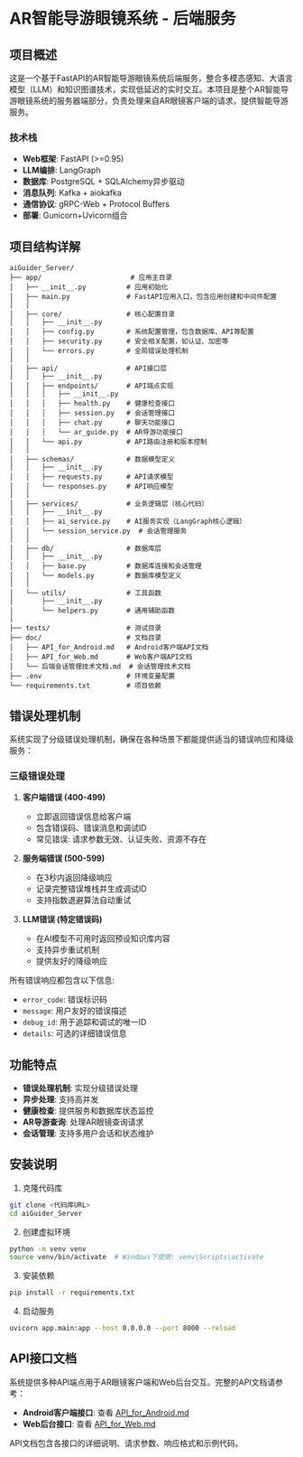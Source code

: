 # AR智能导游眼镜系统 - 后端服务

## 项目概述

这是一个基于FastAPI的AR智能导游眼镜系统后端服务，整合多模态感知、大语言模型（LLM）和知识图谱技术，实现低延迟的实时交互。本项目是整个AR智能导游眼镜系统的服务器端部分，负责处理来自AR眼镜客户端的请求，提供智能导游服务。

### 技术栈

- **Web框架**: FastAPI (>=0.95)
- **LLM编排**: LangGraph
- **数据库**: PostgreSQL + SQLAlchemy异步驱动
- **消息队列**: Kafka + aiokafka
- **通信协议**: gRPC-Web + Protocol Buffers
- **部署**: Gunicorn+Uvicorn组合

## 项目结构详解

```
aiGuider_Server/
├── app/                      # 应用主目录
│   ├── __init__.py          # 应用初始化
│   ├── main.py              # FastAPI应用入口，包含应用创建和中间件配置
│   │
│   ├── core/                # 核心配置目录
│   │   ├── __init__.py
│   │   ├── config.py        # 系统配置管理，包含数据库、API等配置
│   │   ├── security.py      # 安全相关配置，如认证、加密等
│   │   └── errors.py        # 全局错误处理机制
│   │
│   ├── api/                 # API接口层
│   │   ├── __init__.py
│   │   ├── endpoints/       # API端点实现
│   │   │   ├── __init__.py
│   │   │   ├── health.py    # 健康检查接口
│   │   │   ├── session.py   # 会话管理接口
│   │   │   ├── chat.py      # 聊天功能接口
│   │   │   └── ar_guide.py  # AR导游功能接口
│   │   └── api.py           # API路由注册和版本控制
│   │
│   ├── schemas/             # 数据模型定义
│   │   ├── __init__.py
│   │   ├── requests.py      # API请求模型
│   │   └── responses.py     # API响应模型
│   │
│   ├── services/            # 业务逻辑层（核心代码）
│   │   ├── __init__.py
│   │   ├── ai_service.py    # AI服务实现（LangGraph核心逻辑）
│   │   └── session_service.py  # 会话管理服务
│   │
│   ├── db/                  # 数据库层
│   │   ├── __init__.py
│   │   ├── base.py          # 数据库连接和会话管理
│   │   └── models.py        # 数据库模型定义
│   │
│   └── utils/               # 工具函数
│       ├── __init__.py
│       └── helpers.py       # 通用辅助函数
│
├── tests/                   # 测试目录
├── doc/                     # 文档目录
│   ├── API_for_Android.md   # Android客户端API文档
│   ├── API_for_Web.md       # Web客户端API文档
│   └── 后端会话管理技术文档.md  # 会话管理技术文档
├── .env                     # 环境变量配置
└── requirements.txt         # 项目依赖
```


## 错误处理机制

系统实现了分级错误处理机制，确保在各种场景下都能提供适当的错误响应和降级服务：

### 三级错误处理

1. **客户端错误 (400-499)**
   - 立即返回错误信息给客户端
   - 包含错误码、错误消息和调试ID
   - 常见错误: 请求参数无效、认证失败、资源不存在

2. **服务端错误 (500-599)**
   - 在3秒内返回降级响应
   - 记录完整错误堆栈并生成调试ID
   - 支持指数退避算法自动重试

3. **LLM错误 (特定错误码)**
   - 在AI模型不可用时返回预设知识库内容
   - 支持异步重试机制
   - 提供友好的降级响应

所有错误响应都包含以下信息:
- `error_code`: 错误标识码
- `message`: 用户友好的错误描述
- `debug_id`: 用于追踪和调试的唯一ID
- `details`: 可选的详细错误信息

## 功能特点

- **错误处理机制**: 实现分级错误处理
- **异步处理**: 支持高并发
- **健康检查**: 提供服务和数据库状态监控
- **AR导游查询**: 处理AR眼镜查询请求
- **会话管理**: 支持多用户会话和状态维护

## 安装说明

1. 克隆代码库
```bash
git clone <代码库URL>
cd aiGuider_Server
```

2. 创建虚拟环境
```bash
python -m venv venv
source venv/bin/activate  # Windows下使用: venv\Scripts\activate
```

3. 安装依赖
```bash
pip install -r requirements.txt
```

4. 启动服务
```bash
uvicorn app.main:app --host 0.0.0.0 --port 8000 --reload
```


## API接口文档

系统提供多种API端点用于AR眼镜客户端和Web后台交互。完整的API文档请参考：

- **Android客户端接口**: 查看 [API_for_Android.md](doc/API_for_Android.md)
- **Web后台接口**: 查看 [API_for_Web.md](doc/API_for_Web.md)

API文档包含各接口的详细说明、请求参数、响应格式和示例代码。